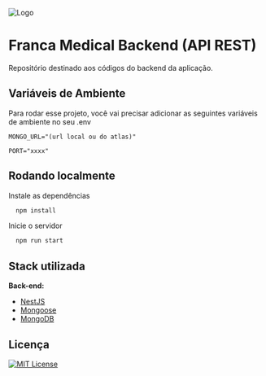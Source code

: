 ![Logo]()


# Franca Medical Backend (API REST)

Repositório destinado aos códigos do backend da aplicação.

## Variáveis de Ambiente

Para rodar esse projeto, você vai precisar adicionar as seguintes variáveis de ambiente no seu .env

`MONGO_URL="(url local ou do atlas)"`

`PORT="xxxx"`



## Rodando localmente
Instale as dependências

```bash
  npm install
```

Inicie o servidor

```bash
  npm run start
```


## Stack utilizada

**Back-end:**
- [NestJS](https://nestjs.com/)
- [Mongoose](https://mongoosejs.com/)
- [MongoDB](https://www.mongodb.com/)


## Licença

[![MIT License](https://img.shields.io/badge/License-MIT-green.svg)](https://choosealicense.com/licenses/mit/)
